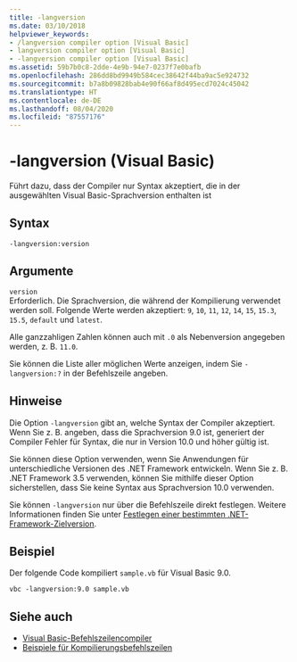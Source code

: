 ```yaml
---
title: -langversion
ms.date: 03/10/2018
helpviewer_keywords:
- /langversion compiler option [Visual Basic]
- langversion compiler option [Visual Basic]
- -langversion compiler option [Visual Basic]
ms.assetid: 59b7b0c8-2dde-4e9b-94e7-0237f7e0bafb
ms.openlocfilehash: 286dd8bd9949b584cec38642f44ba9ac5e924732
ms.sourcegitcommit: b7a8b09828bab4e90f66af8d495ecd7024c45042
ms.translationtype: HT
ms.contentlocale: de-DE
ms.lasthandoff: 08/04/2020
ms.locfileid: "87557176"
---
```

# <a name="-langversion-visual-basic"></a>-langversion (Visual Basic)
Führt dazu, dass der Compiler nur Syntax akzeptiert, die in der ausgewählten Visual Basic-Sprachversion enthalten ist  
  
## <a name="syntax"></a>Syntax  
  
```console  
-langversion:version  
```  
  
## <a name="arguments"></a>Argumente  
 `version`  
 Erforderlich. Die Sprachversion, die während der Kompilierung verwendet werden soll. Folgende Werte werden akzeptiert: `9`, `10`, `11`, `12`, `14`, `15`, `15.3`, `15.5`, `default` und `latest`.

 Alle ganzzahligen Zahlen können auch mit `.0` als Nebenversion angegeben werden, z. B. `11.0`.

 Sie können die Liste aller möglichen Werte anzeigen, indem Sie `-langversion:?` in der Befehlszeile angeben.  
  
## <a name="remarks"></a>Hinweise  
 Die Option `-langversion` gibt an, welche Syntax der Compiler akzeptiert. Wenn Sie z. B. angeben, dass die Sprachversion 9.0 ist, generiert der Compiler Fehler für Syntax, die nur in Version 10.0 und höher gültig ist.  
  
 Sie können diese Option verwenden, wenn Sie Anwendungen für unterschiedliche Versionen des .NET Framework entwickeln. Wenn Sie z. B. .NET Framework 3.5 verwenden, können Sie mithilfe dieser Option sicherstellen, dass Sie keine Syntax aus Sprachversion 10.0 verwenden.  
  
 Sie können `-langversion` nur über die Befehlszeile direkt festlegen. Weitere Informationen finden Sie unter [Festlegen einer bestimmten .NET-Framework-Zielversion](/visualstudio/ide/visual-studio-multi-targeting-overview).  
  
## <a name="example"></a>Beispiel  
 Der folgende Code kompiliert `sample.vb` für Visual Basic 9.0.  
  
```console  
vbc -langversion:9.0 sample.vb  
```  
  
## <a name="see-also"></a>Siehe auch

- [Visual Basic-Befehlszeilencompiler](index.md)
- [Beispiele für Kompilierungsbefehlszeilen](sample-compilation-command-lines.md)
